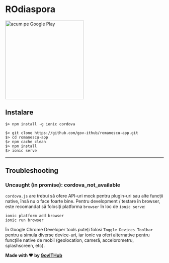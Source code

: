 # ROdiaspora

<a href='https://play.google.com/store/apps/details?id=com.ionicframework.romanescuapp2146162&hl=en&pcampaignid=MKT-Other-global-all-co-prtnr-py-PartBadge-Mar2515-1'><img alt='acum pe Google Play' src='https://play.google.com/intl/en_us/badges/images/generic/ro_badge_web_generic.png' width="250"/></a>

## Instalare

```
$> npm install -g ionic cordova

$> git clone https://github.com/gov-ithub/romanescu-app.git
$> cd romanescu-app
$> npm cache clean
$> npm install
$> ionic serve
```

----------

## Troubleshooting

### Uncaught (in promise): cordova_not_available
`cordova.js` are trebui să ofere API-uri mock pentru plugin-uri sau alte funcții native, însă nu o face foarte bine. Pentru development / testare în browser, este recomandat să folosiți platforma `browser` în loc de `ionic serve`:

```
ionic platform add browser
ionic run browser
```

În Google Chrome Developer tools puteți folosi `Toggle Devices Toolbar` pentru a simula diverse device-uri, iar ionic va oferi alternative pentru funcțiile native de mobil (geolocation, cameră, accelorometru, splashscreen, etc).

**Made with :heart: by [GovITHub](http://ithub.gov.ro)**
